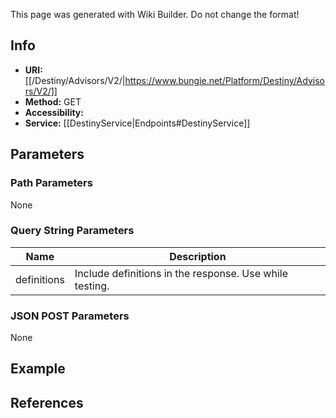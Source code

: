 <span class="wiki-builder">This page was generated with Wiki Builder. Do not change the format!</span>

## Info

* **URI:** [[/Destiny/Advisors/V2/|https://www.bungie.net/Platform/Destiny/Advisors/V2/]]
* **Method:** GET
* **Accessibility:**
* **Service:** [[DestinyService|Endpoints#DestinyService]]

## Parameters
### Path Parameters
None

### Query String Parameters
Name | Description
---- | -----------
definitions | Include definitions in the response. Use while testing.

### JSON POST Parameters
None

## Example

## References
